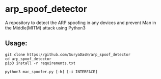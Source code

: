 # arp_spoof_detector
A repository to detect the ARP spoofing in any devices and prevent Man in the Middle(MITM) attack using Python3

## Usage:
```
git clone https://github.com/SuryaDasN/arp_spoof_detector
cd arp_spoof_detector
pip3 install -r requirements.txt

python3 mac_spoofer.py [-h] [-i INTERFACE]
```
